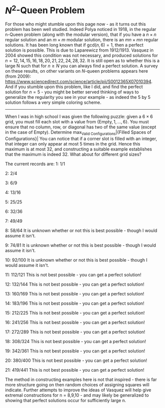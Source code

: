 # $N^2$-Queen Problem
For those who might stumble upon this page now - as it turns out this problem has been well studied. Indeed Polya noticed in 1918, in the regular n-Queen problem (along with the modular version), that if you have a $n \times n$ regular solution and an $m \times m$ modular solution, there is an $mn \times mn$ regular solutions. It has been long known that if $\text{gcd}(n,6) = 1$, then a perfect solution is possible. This is due to Laparewicz from 1912/1913. Vasquez in 2004 showed this condition was not necessary, and produced solutions for $n =  12, 14, 15, 16, 18, 20, 21, 22, 24, 28, 32$. It is still open as to whether this is a large N such that for $n \geq N$ you can always find a perfect solution. A survey on these results, on other variants on $N$-queen problems appears here (from 2009): https://www.sciencedirect.com/science/article/pii/S0012365X07010394. And if you stumble upon this problem, like I did, and find the perfect solution for $n = 5$ - you might be better served thinking of ways to generalize the regularity you see in your example - as indeed the 5 by 5 solution follows a very simple coloring scheme.

-------------------------------------
When I was in high school I was given the following puzzle: given a $6 \times 6$ grid, you must fill each slot with a value from $\{\text{Empty}, 1, \dots, 6\}$. You must ensure that no column, row, or diagonal has two of the same value (except in the case of Empty). Determine
$\max_{\text{Valid Configurations}} |\{\text{Filled Spaces of Configurations}\}|$
You can notice that if a corner slot is filled with an integer, that integer can only appear at most $5$ times in the grid. Hence this maximum is at most 32, and constructing a suitable example establishes that the maximum is indeed $32$. What about for different grid sizes?

The current records are:
1: 1/1

2: 2/4

3: 6/9

4: 13/16

5: 25/25

6: 32/36

7: 49/49

8: 58/64 It is unknown whether or not this is best possible - though I would assume it isn't.

9: 74/81 It is unknown whether or not this is best possible - though I would assume it isn't.

10: 92/100 It is unknown whether or not this is best possible - though I would assume it isn't.

11: 112/121 This is not best possible - you can get a perfect solution!

12: 132/144 This is not best possible - you can get a perfect solution!

13: 160/169 This is not best possible - you can get a perfect solution!

14: 183/196 This is not best possible - you can get a perfect solution!

15: 212/225 This is not best possible - you can get a perfect solution!

16: 241/256 This is not best possible - you can get a perfect solution!

17: 272/289 This is not best possible - you can get a perfect solution!

18: 308/324 This is not best possible - you can get a perfect solution!

19: 342/361 This is not best possible - you can get a perfect solution!

20: 380/400 This is not best possible - you can get a perfect solution!

21: 419/441 This is not best possible - you can get a perfect solution!

The method in constructing examples here is not that inspired - there is far more structure going on then random choices of assigning squares will indicate. Further attempts to improve the ideas of Vasquez will help give extremal constructions for n = 8,9,10 - and may likely be generalized to showing that perfect solutions occur for sufficiently large n.
